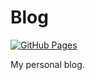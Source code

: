 # Blog  

[![GitHub Pages](https://github.com/thesxm/blog/actions/workflows/deploy_to_pages.yml/badge.svg)](https://github.com/thesxm/blog/actions/workflows/deploy_to_pages.yml)

My personal blog.  
